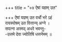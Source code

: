 +++
title = "०४ ऐषां यज्ञम् उत"

+++
ऐषां यज्ञम् उत वर्चो भरे ऽहं  
रायस्पोषम् उत वित्तान्य् अग्ने ।  
सपत्ना अस्मद् अधरे भवन्तु-  
-उत्तमे देवा ज्योतिषि धत्तनेमम् ॥